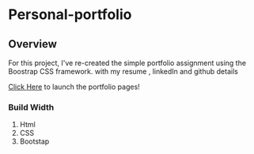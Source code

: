 # Personal-portfolio

## Overview

For this project, I've re-created the simple portfolio assignment using the Boostrap CSS framework.
with my resume , linkedIn and github details

[Click Here](https://deepshikhasingh90.github.io/Responsive-porfolio-updated/) to launch the portfolio pages!



### Build Width
1. Html
2. CSS
3. Bootstap